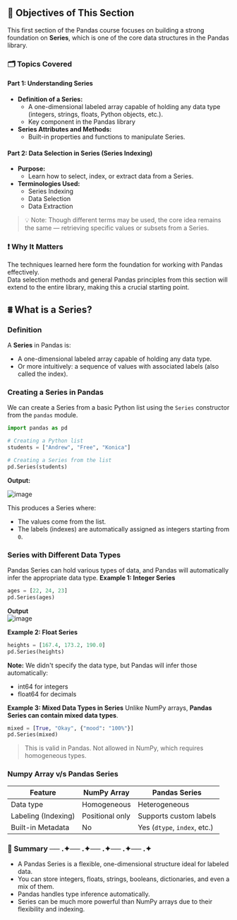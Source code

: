 ## 🎯 Objectives of This Section
This first section of the Pandas course focuses on building a strong foundation on **Series**, which is one of the core data structures in the Pandas library.

### 🗂️ Topics Covered
#### Part 1: Understanding Series 
- **Definition of a Series:**
  - A one-dimensional labeled array capable of holding any data type (integers, strings, floats, Python objects, etc.).
  - Key component in the Pandas library
- **Series Attributes and Methods:**
  - Built-in properties and functions to manipulate Series.
#### Part 2: Data Selection in Series (Series Indexing)
- **Purpose:**
  - Learn how to select, index, or extract data from a Series.
- **Terminologies Used:**
  - Series Indexing
  - Data Selection
  - Data Extraction
> 💡 Note: Though different terms may be used, the core idea remains the same — retrieving specific values or subsets from a Series.

### ❗ Why It Matters
The techniques learned here form the foundation for working with Pandas effectively.   
Data selection methods and general Pandas principles from this section will extend to the entire library, making this a crucial starting point.

## ⩩ What is a Series? 
### Definition
A **Series** in Pandas is:
- A one-dimensional labeled array capable of holding any data type.
- Or more intuitively: a sequence of values with associated labels (also called the index).

### Creating a Series in Pandas
We can create a Series from a basic Python list using the `Series` constructor from the `pandas` module.
```python
import pandas as pd

# Creating a Python list
students = ["Andrew", "Free", "Konica"]

# Creating a Series from the list
pd.Series(students)
```
**Output:**  

![image](https://github.com/user-attachments/assets/18b021fd-ca05-4e5a-a703-875ee0a02d1d)   

This produces a Series where:
- The values come from the list.
- The labels (indexes) are automatically assigned as integers starting from `0`.

### Series with Different Data Types
Pandas Series can hold various types of data, and Pandas will automatically infer the appropriate data type.
**Example 1: Integer Series**
```python
ages = [22, 24, 23]
pd.Series(ages)
```
**Output**   
![image](https://github.com/user-attachments/assets/2b54f304-93b7-4ee8-8e2a-a111bf064c65)   

**Example 2: Float Series**
```python
heights = [167.4, 173.2, 190.0]
pd.Series(heights)
```
**Note:** We didn't specify the data type, but Pandas will infer those automatically:
- int64 for integers
- float64 for decimals
  
**Example 3: Mixed Data Types in Series**
Unlike NumPy arrays, **Pandas Series can contain mixed data types**.
```python
mixed = [True, "Okay", {"mood": "100%"}]
pd.Series(mixed)
```
> This is valid in Pandas. Not allowed in NumPy, which requires homogeneous types.

### Numpy Array v/s Pandas Series 

| Feature             | NumPy Array     | Pandas Series                |
| ------------------- | --------------- | ---------------------------- |
| Data type           | Homogeneous     | Heterogeneous                |
| Labeling (Indexing) | Positional only | Supports custom labels       |
| Built-in Metadata   | No              | Yes (`dtype`, `index`, etc.) |

### 📝 Summary ── .✦── .✦── .✦── .✦── .✦
- A Pandas Series is a flexible, one-dimensional structure ideal for labeled data.
- You can store integers, floats, strings, booleans, dictionaries, and even a mix of them.
- Pandas handles type inference automatically.
- Series can be much more powerful than NumPy arrays due to their flexibility and indexing.

